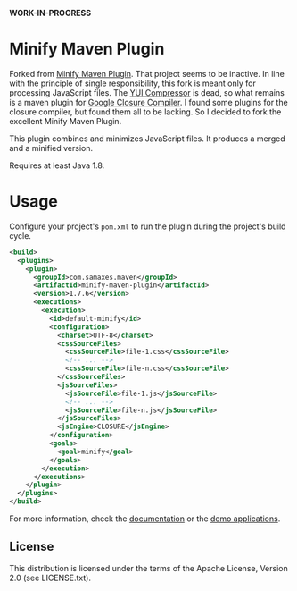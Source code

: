 **WORK-IN-PROGRESS**

# Minify Maven Plugin

Forked from [Minify Maven Plugin](http://samaxes.github.io/minify-maven-plugin/). That project seems to be inactive. In line with the principle of single
responsibility, this fork is meant only for processing JavaScript files. The [YUI Compressor](http://yui.github.com/yuicompressor/) is dead, so what remains
is a maven plugin for [Google Closure Compiler](https://developers.google.com/closure/compiler/). I found some plugins for the closure compiler, but found
them all to be lacking. So I decided to fork the excellent Minify Maven Plugin.

This plugin combines and minimizes JavaScript files. It produces a merged and a minified version.

Requires at least Java 1.8.

# Usage

Configure your project's `pom.xml` to run the plugin during the project's build cycle.

```xml
<build>
  <plugins>
    <plugin>
      <groupId>com.samaxes.maven</groupId>
      <artifactId>minify-maven-plugin</artifactId>
      <version>1.7.6</version>
      <executions>
        <execution>
          <id>default-minify</id>
          <configuration>
            <charset>UTF-8</charset>
            <cssSourceFiles>
              <cssSourceFile>file-1.css</cssSourceFile>
              <!-- ... -->
              <cssSourceFile>file-n.css</cssSourceFile>
            </cssSourceFiles>
            <jsSourceFiles>
              <jsSourceFile>file-1.js</jsSourceFile>
              <!-- ... -->
              <jsSourceFile>file-n.js</jsSourceFile>
            </jsSourceFiles>
            <jsEngine>CLOSURE</jsEngine>
          </configuration>
          <goals>
            <goal>minify</goal>
          </goals>
        </execution>
      </executions>
    </plugin>
  </plugins>
</build>
```

For more information, check the [documentation](http://samaxes.github.com/minify-maven-plugin/) or the [demo applications](https://github.com/blutorange/closure-compiler-maven-plugin/releases/).

## License

This distribution is licensed under the terms of the Apache License, Version 2.0 (see LICENSE.txt).
